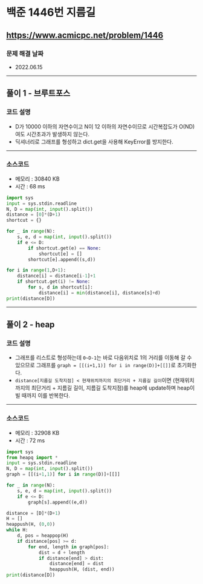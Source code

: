 # 백준 1446번 지름길
https://www.acmicpc.net/problem/1446
---

### 문제 해결 날짜
- 2022.06.15
---

## 풀이 1 - 브루트포스

### 코드 설명
- D가 10000 이하의 자연수이고 N이 12 이하의 자연수이므로 시간복잡도가 O(ND)여도 시간초과가 발생하지 않는다.
- 딕셔너리로 그래프를 형성하고 dict.get을 사용해 KeyError를 방지한다.
---

### 소스코드
- 메모리 : 30840 KB
- 시간 : 68 ms
```Python
import sys
input = sys.stdin.readline
N, D = map(int, input().split())
distance = [0]*(D+1)
shortcut = {}

for _ in range(N):
    s, e, d = map(int, input().split())
    if e <= D:
        if shortcut.get(e) == None:
            shortcut[e] = []
        shortcut[e].append((s,d))

for i in range(1,D+1):
    distance[i] = distance[i-1]+1
    if shortcut.get(i) != None:
        for s, d in shortcut[i]:
            distance[i] = min(distance[i], distance[s]+d)
print(distance[D])
```
---
## 풀이 2 - heap

### 코드 설명
- 그래프를 리스트로 형성하는데 `0~D-1`는 바로 다음위치로 1의 거리를 이동해 갈 수 있으므로 그래프를 `graph = [[(i+1,1)] for i in range(D)]+[[]]`로 초기화한다.
- `distance[지름길 도착지점] < 현재위치까지의 최단거리 + 지름길 길이`이면 (현재위치까지의 최단거리 + 지름길 길이, 지름길 도착지점)를 heap에 update하며 heap이 빌 때까지 이를 반복한다.
---

### 소스코드
- 메모리 : 32908 KB
- 시간 : 72 ms
```Python
import sys
from heapq import *
input = sys.stdin.readline
N, D = map(int, input().split())
graph = [[(i+1,1)] for i in range(D)]+[[]]

for _ in range(N):
    s, e, d = map(int, input().split())
    if e <= D:
        graph[s].append((e,d))

distance = [D]*(D+1)
H = []
heappush(H, (0,0))
while H:
    d, pos = heappop(H)
    if distance[pos] >= d:
        for end, length in graph[pos]:
            dist = d + length
            if distance[end] > dist:
                distance[end] = dist
                heappush(H, (dist, end))
print(distance[D])
```